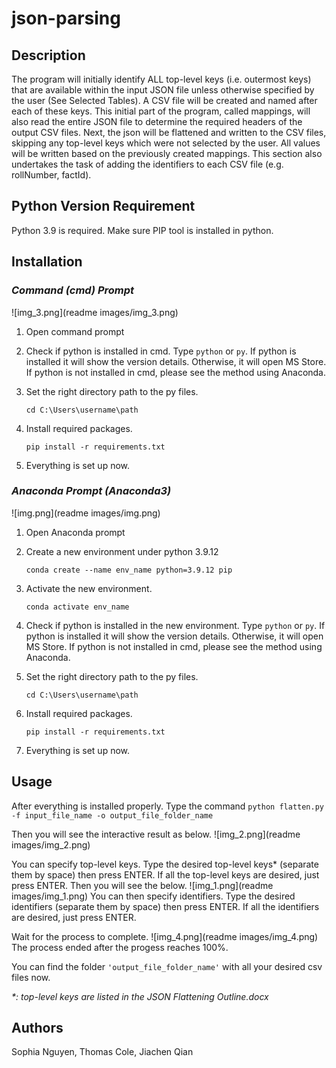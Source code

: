 # json-parsing

## **Description**
The program will initially identify ALL
top-level keys (i.e. outermost keys) that 
are available within the input JSON file
unless otherwise specified by the user
(See Selected Tables). A CSV file will
be created and named after each of these
keys. This initial part of the program, 
called mappings, will also read the entire
JSON file to determine the required headers 
of the output CSV files. Next, the json will
be flattened and written to the CSV files,
skipping any top-level keys which were not
selected by the user. All values will be
written based on the previously created
mappings. This section also undertakes
the task of adding the identifiers to each CSV file (e.g. rollNumber, factId). 

## **Python Version Requirement**
Python 3.9 is required. Make sure PIP tool is installed in python. 

## **Installation** 

### _Command (cmd) Prompt_
![img_3.png](readme images/img_3.png)
1. Open command prompt
2. Check if python is installed in cmd. Type `python` or `py`. If python is installed it will show the version details. Otherwise, it will open MS Store. If python is not installed in cmd, please see the method using Anaconda.
3. Set the right directory path to the py files.

    `cd C:\Users\username\path`
4. Install required packages.

    `pip install -r requirements.txt`
5. Everything is set up now.

### _Anaconda Prompt (Anaconda3)_
![img.png](readme images/img.png)

1. Open Anaconda prompt
2. Create a new environment under python 3.9.12

    `conda create --name env_name python=3.9.12 pip`
3. Activate the new environment.

    `conda activate env_name`
4. Check if python is installed in the new environment. Type `python` or `py`. If python is installed it will show the version details. Otherwise, it will open MS Store. If python is not installed in cmd, please see the method using Anaconda.
5. Set the right directory path to the py files.

    `cd C:\Users\username\path`
6. Install required packages.

    `pip install -r requirements.txt`
7. Everything is set up now.


## **Usage**
After everything is installed properly. Type the command 
`python flatten.py -f input_file_name -o output_file_folder_name`

Then you will see the interactive result as below.
![img_2.png](readme images/img_2.png)

You can specify top-level keys. Type the
desired top-level keys* (separate them by space)
then press ENTER. If all the top-level keys are desired, just press ENTER. 
Then you will see the below.
![img_1.png](readme images/img_1.png)
You can then specify identifiers. Type the desired identifiers (separate them by space) then press ENTER. If all the identifiers are desired, just press ENTER.   

Wait for the process to complete.
![img_4.png](readme images/img_4.png)
The process ended after the progess reaches 100%. 

You can find the folder `'output_file_folder_name'` with all your desired csv files now.

_*: top-level keys are listed in the JSON Flattening Outline.docx_

## **Authors**

Sophia Nguyen, Thomas Cole, Jiachen Qian
